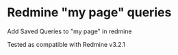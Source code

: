 Redmine "my page" queries
=======================

Add Saved Queries to "my page" in redmine

Tested as compatible with Redmine v3.2.1
